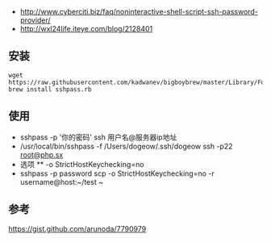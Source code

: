 - http://www.cyberciti.biz/faq/noninteractive-shell-script-ssh-password-provider/
- http://wxl24life.iteye.com/blog/2128401

##  安装

```shell
wget https://raw.githubusercontent.com/kadwanev/bigboybrew/master/Library/Formula/sshpass.rb
brew install sshpass.rb
```

##  使用

* sshpass -p '你的密码' ssh 用户名@服务器ip地址
* /usr/local/bin/sshpass -f /Users/dogeow/.ssh/dogeow ssh -p22 root@php.sx
* 选项
  ** -o StrictHostKeychecking=no
* sshpass -p password scp -o StrictHostKeychecking=no -r username@host:~/test ~

## 参考

https://gist.github.com/arunoda/7790979
